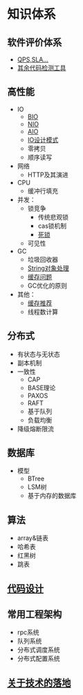 # 知识体系 #

## 软件评价体系 ##

- [QPS,SLA...](https://github.com/whodarewin/knowledge_hierarchy/blob/master/evaluation/evaluation.md)
- [其余代码检测工具](https://github.com/whodarewin/knowledge_hierarchy/blob/master/evaluation/tool.md)


## 高性能 ##

- IO
	- [BIO](https://github.com/whodarewin/knowledge_hierarchy/blob/master/high_performance/io/BIO.md)
	- [NIO](https://github.com/whodarewin/knowledge_hierarchy/blob/master/high_performance/io/NIO.md)
	- [AIO](https://github.com/whodarewin/knowledge_hierarchy/blob/master/high_performance/io/AIO.md)
	- [IO设计模式](http://github.com/whodarewin/knowledge_hierarchy/blob/master/high_performance/io/design.md)
	- 零拷贝
	- 顺序读写	
- 网络
	- HTTP及其演进
- CPU
	- 缓冲行填充
- 并发：
	- 锁竞争
		- 传统悲观锁
		- cas锁机制
		- [死锁](https://github.com/whodarewin/knowledge_hierarchy/blob/master/high_performance/lock/dead_lock.md)
	- 可见性
- GC
	- 垃圾回收器
	- [String对象处理](https://github.com/whodarewin/knowledge_hierarchy/blob/master/high_performance/gc/string.md)
	- [缓存问题](https://github.com/whodarewin/knowledge_hierarchy/blob/master/high_performance/gc/cache.md)
	- GC优化的原则
- 其他：
	- [缓存推荐](https://github.com/whodarewin/knowledge_hierarchy/blob/master/high_performance/other/cache_recommend.md)
	- 线程数计算


## 分布式 ##

- 有状态与无状态
- 副本机制
- 一致性
	- CAP
	- BASE理论
	- PAXOS
	- RAFT
	- 基于队列
	- 负载均衡
- 降级熔断限流


## 数据库 ##

- 模型
	- BTree
	- LSM树
	- 基于内存的数据库

## 算法 ##

- array&链表
- 哈希表
- 红黑树
- 跳表


## [代码设计](https://github.com/whodarewin/knowledge_hierarchy/blob/master/code/design.md)

## 常用工程架构
- rpc系统
- 队列系统
- 分布式调度系统
- 分布式配置系统


## [关于技术的落地](https://github.com/whodarewin/knowledge_hierarchy/blob/master/achievement/achievement.md)
